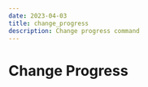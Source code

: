 ```yaml
---
date: 2023-04-03
title: change_progress
description: Change progress command
---
```


# Change Progress
